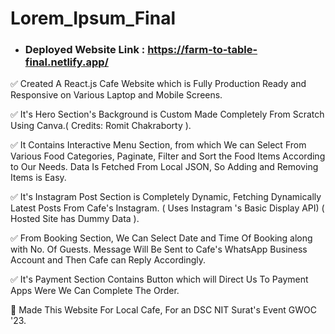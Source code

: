 # Lorem_Ipsum_Final

- ### Deployed Website Link : https://farm-to-table-final.netlify.app/

✅ Created A React.js Cafe Website which is Fully Production Ready and Responsive on Various Laptop and Mobile Screens.

✅ It's Hero Section's Background is Custom Made Completely From Scratch Using Canva.( Credits: Romit Chakraborty ).

✅ It Contains Interactive Menu Section, from which We can Select From Various Food Categories, Paginate, Filter and Sort the Food Items According to Our Needs. Data Is Fetched From Local JSON, So Adding and Removing Items is Easy.

✅ It's Instagram Post Section is Completely Dynamic, Fetching Dynamically Latest Posts From Cafe's Instagram. ( Uses Instagram 's Basic Display API) ( Hosted Site has Dummy Data ).

✅ From Booking Section, We Can Select Date and Time Of Booking along with No. Of Guests. Message Will Be Sent to Cafe's WhatsApp Business Account and Then Cafe can Reply Accordingly.

✅ It's Payment Section Contains Button which will Direct Us To Payment Apps Were We Can Complete The Order.

💫 Made This Website For Local Cafe, For an DSC NIT Surat's Event GWOC '23.
